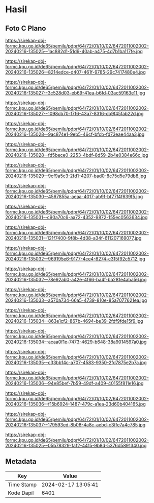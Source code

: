 # Hasil

## Foto C Plano

https://sirekap-obj-formc.kpu.go.id/de65/pemilu/pdpr/64/72/01/10/02/6472011002002-20240216-135025--1ac882d1-51d9-40ab-a475-4d7b1ba117fe.jpg

https://sirekap-obj-formc.kpu.go.id/de65/pemilu/pdpr/64/72/01/10/02/6472011002002-20240216-135026--8214edce-d407-461f-9785-29c7417480e4.jpg

https://sirekap-obj-formc.kpu.go.id/de65/pemilu/pdpr/64/72/01/10/02/6472011002002-20240216-135027--3c528d03-eb69-41ea-b6fd-03ac59163e11.jpg

https://sirekap-obj-formc.kpu.go.id/de65/pemilu/pdpr/64/72/01/10/02/6472011002002-20240216-135027--1098cb70-f7f6-43a7-8316-cb9f45fab22d.jpg

https://sirekap-obj-formc.kpu.go.id/de65/pemilu/pdpr/64/72/01/10/02/6472011002002-20240216-135028--9ac874e1-9eb5-46cf-bfcb-fd73eae44aa3.jpg

https://sirekap-obj-formc.kpu.go.id/de65/pemilu/pdpr/64/72/01/10/02/6472011002002-20240216-135028--fd5bece0-2253-4bdf-8d59-2b4e0384e66c.jpg

https://sirekap-obj-formc.kpu.go.id/de65/pemilu/pdpr/64/72/01/10/02/6472011002002-20240216-135029--9cf9a5c3-2fd1-4207-bad0-8c75d5e79db8.jpg

https://sirekap-obj-formc.kpu.go.id/de65/pemilu/pdpr/64/72/01/10/02/6472011002002-20240216-135030--4567855a-aeaa-4017-ab9f-bf77f4f639f5.jpg

https://sirekap-obj-formc.kpu.go.id/de65/pemilu/pdpr/64/72/01/10/02/6472011002002-20240216-135031--c90a70c6-aa72-4352-9872-155ec0563634.jpg

https://sirekap-obj-formc.kpu.go.id/de65/pemilu/pdpr/64/72/01/10/02/6472011002002-20240216-135031--121f7400-9f8b-4d38-a34f-611207169077.jpg

https://sirekap-obj-formc.kpu.go.id/de65/pemilu/pdpr/64/72/01/10/02/6472011002002-20240216-135032--969195e6-9177-4ce4-8274-c315f92c5712.jpg

https://sirekap-obj-formc.kpu.go.id/de65/pemilu/pdpr/64/72/01/10/02/6472011002002-20240216-135032--78e92ab0-a42e-4f66-ba4f-ba281e4aba56.jpg

https://sirekap-obj-formc.kpu.go.id/de65/pemilu/pdpr/64/72/01/10/02/6472011002002-20240216-135033--a570a734-66a5-4739-810e-85a7077621ea.jpg

https://sirekap-obj-formc.kpu.go.id/de65/pemilu/pdpr/64/72/01/10/02/6472011002002-20240216-135034--863e1cf2-867b-4694-be39-2fdf9fde15f9.jpg

https://sirekap-obj-formc.kpu.go.id/de65/pemilu/pdpr/64/72/01/10/02/6472011002002-20240216-135034--acaa0f1e-7473-4629-b648-38a9014597a0.jpg

https://sirekap-obj-formc.kpu.go.id/de65/pemilu/pdpr/64/72/01/10/02/6472011002002-20240216-135035--c33bb14c-a707-4583-9350-2fd7875e2b7a.jpg

https://sirekap-obj-formc.kpu.go.id/de65/pemilu/pdpr/64/72/01/10/02/6472011002002-20240216-135036--94e85bef-7b59-49df-a409-40155f811e16.jpg

https://sirekap-obj-formc.kpu.go.id/de65/pemilu/pdpr/64/72/01/10/02/6472011002002-20240216-135036--f15b6924-1487-479c-a1ea-23d60b404165.jpg

https://sirekap-obj-formc.kpu.go.id/de65/pemilu/pdpr/64/72/01/10/02/6472011002002-20240216-135037--179593ed-8b08-4a8c-aebd-c3ffe7a4c785.jpg

https://sirekap-obj-formc.kpu.go.id/de65/pemilu/pdpr/64/72/01/10/02/6472011002002-20240216-135025--05b78329-faf2-4415-9b8d-5376d5891340.jpg


## Metadata

| Key        | Value               |
| ---------- | ------------------- |
| Time Stamp | 2024-02-17 13:05:41 |
| Kode Dapil | 6401                |



